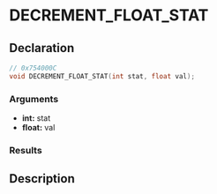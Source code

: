 # DECREMENT_FLOAT_STAT

## Declaration
```cpp
// 0x754000C
void DECREMENT_FLOAT_STAT(int stat, float val);
```

### Arguments
- **int:** stat
- **float:** val

### Results

## Description
